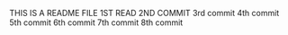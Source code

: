 THIS IS A README FILE
1ST READ
2ND COMMIT
3rd commit
4th commit
5th commit
6th commit
7th commit
8th commit
